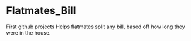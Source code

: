 # Flatmates_Bill
First github projects
Helps flatmates split any bill, based off how long they were in the house. 

